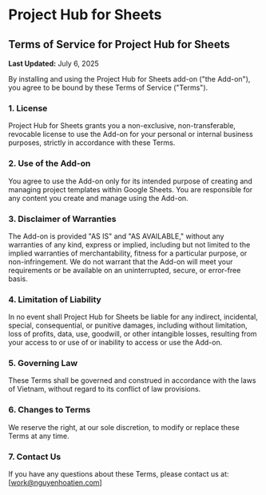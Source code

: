 # Project Hub for Sheets

## Terms of Service for Project Hub for Sheets

**Last Updated:** July 6, 2025

By installing and using the Project Hub for Sheets add-on ("the Add-on"), you agree to be bound by these Terms of Service ("Terms").

### 1. License

Project Hub for Sheets grants you a non-exclusive, non-transferable, revocable license to use the Add-on for your personal or internal business purposes, strictly in accordance with these Terms.

### 2. Use of the Add-on

You agree to use the Add-on only for its intended purpose of creating and managing project templates within Google Sheets. You are responsible for any content you create and manage using the Add-on.

### 3. Disclaimer of Warranties

The Add-on is provided "AS IS" and "AS AVAILABLE," without any warranties of any kind, express or implied, including but not limited to the implied warranties of merchantability, fitness for a particular purpose, or non-infringement. We do not warrant that the Add-on will meet your requirements or be available on an uninterrupted, secure, or error-free basis.

### 4. Limitation of Liability

In no event shall Project Hub for Sheets be liable for any indirect, incidental, special, consequential, or punitive damages, including without limitation, loss of profits, data, use, goodwill, or other intangible losses, resulting from your access to or use of or inability to access or use the Add-on.

### 5. Governing Law

These Terms shall be governed and construed in accordance with the laws of Vietnam, without regard to its conflict of law provisions.

### 6. Changes to Terms

We reserve the right, at our sole discretion, to modify or replace these Terms at any time.

### 7. Contact Us

If you have any questions about these Terms, please contact us at: [work@nguyenhoatien.com]
